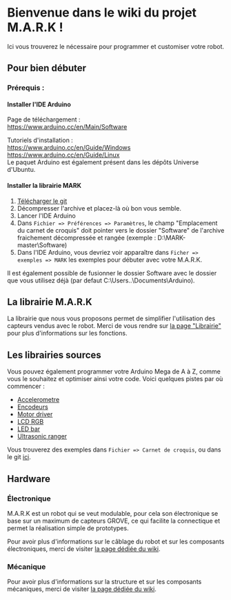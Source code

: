 # Bienvenue dans le wiki du projet M.A.R.K ! 
<!-- ![blabla](https://dubsism.files.wordpress.com/2017/12/image-not-found.png?w=547)<br /> -->
Ici vous trouverez le nécessaire pour programmer et customiser votre robot. <br />

## Pour bien débuter

### Prérequis : 

#### Installer l'IDE Arduino
Page de téléchargement : <br />
https://www.arduino.cc/en/Main/Software

Tutoriels d'installation : <br />
https://www.arduino.cc/en/Guide/Windows<br />
https://www.arduino.cc/en/Guide/Linux <br />
Le paquet Arduino est également présent dans les dépôts Universe d'Ubuntu.

#### Installer la librairie MARK

1. [Télécharger le git](https://github.com/generationrobots-lab/MARK/archive/master.zip)
2. Décompresser l'archive et placez-là où bon vous semble.
3. Lancer l'IDE Arduino 
4. Dans `Fichier => Préférences => Paramètres`, le champ "Emplacement du carnet de croquis" doit pointer vers le dossier "Software" de l'archive fraichement décompressée et rangée (exemple : D:\MARK-master\Software)
5. Dans l'IDE Arduino, vous devriez voir apparaître dans `Ficher => exemples => MARK` les exemples pour débuter avec votre M.A.R.K.

Il est également possible de fusionner le dossier Software avec le dossier que vous utilisez déjà (par defaut C:\Users\..\Documents\Arduino).

## La librairie M.A.R.K

La librairie que nous vous proposons permet de simplifier l'utilisation des capteurs vendus avec le robot. Merci de vous rendre sur [la page "Librairie"](https://github.com/generationrobots-lab/MARK/wiki/Librairie) pour plus d'informations sur les fonctions.

## Les librairies sources
Vous pouvez également programmer votre Arduino Mega de A à Z, comme vous le souhaitez et optimiser ainsi votre code. Voici quelques pistes par où commencer : 
* [Accelerometre](https://github.com/generationrobots-lab/MARK/tree/master/Software/libraries/Accelerometer_And_Gyroscope_LSM6DS3-master)
* [Encodeurs](https://github.com/generationrobots-lab/MARK/tree/master/Software/libraries/Encoder-master)
* [Motor driver](https://github.com/generationrobots-lab/MARK/tree/master/Software/libraries/Grove_I2C_Motor_Driver_v1_3-master)
* [LCD RGB](https://github.com/generationrobots-lab/MARK/tree/master/Software/libraries/Grove_LCD_RGB_Backlight-master)
* [LED bar](https://github.com/generationrobots-lab/MARK/tree/master/Software/libraries/Grove_LED_Bar-master)
* [Ultrasonic ranger](https://github.com/generationrobots-lab/MARK/tree/master/Software/libraries/Grove_Ultrasonic_Ranger-master)

Vous trouverez des exemples dans `Fichier => Carnet de croquis`, ou dans le git [ici](https://github.com/generationrobots-lab/MARK/tree/master/software). 

## Hardware

### Électronique <br />
M.A.R.K est un robot qui se veut modulable, pour cela son électronique se base sur un maximum de capteurs GROVE, ce qui facilite la connectique et permet la réalisation simple de prototypes. 

Pour avoir plus d'informations sur le câblage du robot et sur les composants électroniques, merci de visiter [la page dédiée du wiki](https://github.com/generationrobots-lab/MARK/wiki/%C3%89lectronique).

### Mécanique
Pour avoir plus d'informations sur la structure et sur les composants mécaniques, merci de visiter [la page dédiée du wiki](https://github.com/generationrobots-lab/MARK/wiki/M%C3%A9canique).
